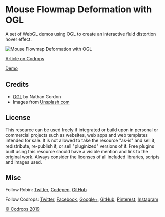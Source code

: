 # Mouse Flowmap Deformation with OGL
A set of WebGL demos using OGL to create an interactive fluid distortion hover effect.

![Mouse Flowmap Deformation with OGL](https://tympanus.net/codrops/wp-content/uploads/2019/09/FlowmapDeformation_featured.jpg)

[Article on Codrops](https://tympanus.net/codrops/?p=43531)

[Demo](http://tympanus.net/Development/FlowmapDeformation/)

## Credits

- [OGL](https://github.com/oframe/ogl) by Nathan Gordon
- Images from [Unsplash.com](https://unsplash.com/)


## License
This resource can be used freely if integrated or build upon in personal or commercial projects such as websites, web apps and web templates intended for sale. It is not allowed to take the resource "as-is" and sell it, redistribute, re-publish it, or sell "pluginized" versions of it. Free plugins built using this resource should have a visible mention and link to the original work. Always consider the licenses of all included libraries, scripts and images used.

## Misc

Follow Robin: [Twitter](https://twitter.com/not__robin), [Codepen](https://codepen.io/robin-dela/), [GitHub](https://github.com/robin-dela) 

Follow Codrops: [Twitter](http://www.twitter.com/codrops), [Facebook](http://www.facebook.com/codrops), [Google+](https://plus.google.com/101095823814290637419), [GitHub](https://github.com/codrops), [Pinterest](http://www.pinterest.com/codrops/), [Instagram](https://www.instagram.com/codropsss/)


[© Codrops 2019](http://www.codrops.com)





